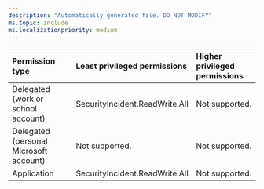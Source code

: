 ```yaml
---
description: "Automatically generated file. DO NOT MODIFY"
ms.topic: include
ms.localizationpriority: medium
---
```


|Permission type|Least privileged permissions|Higher privileged permissions|
|:---|:---|:---|
|Delegated (work or school account)|SecurityIncident.ReadWrite.All|Not supported.|
|Delegated (personal Microsoft account)|Not supported.|Not supported.|
|Application|SecurityIncident.ReadWrite.All|Not supported.|

